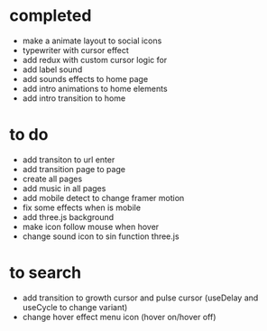 # completed

- make a animate layout to social icons
- typewriter with cursor effect
- add redux with custom cursor logic for
- add label sound
- add sounds effects to home page
- add intro animations to home elements
- add intro transition to home

# to do

- add transiton to url enter
- add transition page to page
- create all pages
- add music in all pages
- add mobile detect to change framer motion
- fix some effects when is mobile
- add three.js background
- make icon follow mouse when hover
- change sound icon to sin function three.js

# to search

- add transition to growth cursor and pulse cursor (useDelay and useCycle to change variant)
- change hover effect menu icon (hover on/hover off)
